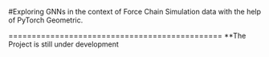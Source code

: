 #Exploring GNNs in the context of Force Chain Simulation data with the help of PyTorch Geometric.

==============================================
**The Project is still under development
